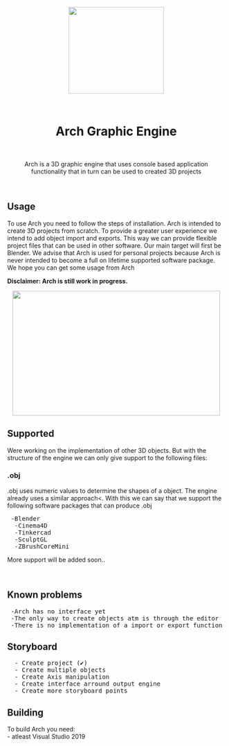  <p align="center"><img src="https://i.imgur.com/Y6Y4AVI.png" width="220" height="200"> </p>
 <br>
<h1 align="center"> Arch Graphic Engine </h1>
<br>
<p align="center">Arch is a 3D graphic engine that uses console based application functionality that in turn can be used to created 3D projects</p>
<br>
<h2> Usage</h2>

<p>To use Arch you need to follow the steps of installation. Arch is intended to create 3D projects from scratch. To provide a greater user experience we intend to add object import and exports. This way we can provide flexible project files that can be used in other software. Our main target will first be Blender. We advise that Arch is used for personal projects because Arch is never intended to become a full on lifetime supported software package. We hope you can get some usage from Arch</p>

<p><b> Disclaimer: Arch is still work in progress.</b></p>
<p align="center"><img src="https://media0.giphy.com/media/TxxyFfZyz6lvRgnkqG/giphy.gif" width="480" height="288"> </p>

<h2> Supported</h2>
 <p>Were working on the implementation of other 3D objects. But with the structure of the engine we can only give support to the following files: </p>
 <h3> .obj</h3>
 <p>.obj uses numeric values to determine the shapes of a object. The engine already uses a similar approach<. With this we can say that we support the following software packages that can produce .obj</p>
 <pre> -Blender
  -Cinema4D
  -Tinkercad
  -SculptGL
  -ZBrushCoreMini</pre>
 <p> More support will be added soon.. </p>
 <br>
 
<h2> Known problems</h2>
<pre>
 -Arch has no interface yet
 -The only way to create objects atm is through the editor
 -There is no implementation of a import or export function</pre>
 
<h2> Storyboard</h2>
  <pre>
  - Create project (✔)
  - Create multiple objects
  - Create Axis manipulation
  - Create interface arround output engine
  - Create more storyboard points</pre>
  
<h2> Building</h2>
To build Arch you need:<br>
- atleast Visual Studio 2019

